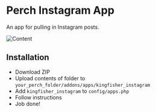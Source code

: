 # Perch Instagram App
An app for pulling in Instagram posts.

![Content](https://grabachirp.com/kingfisher-perch-instagram/screenshot.jpg)

## Installation
- Download ZIP
- Upload contents of folder to `your_perch_folder/addons/apps/kingfisher_instagram`
- Add `kingfisher_instagram` to `config/apps.php`
- Follow instructions
- Job done!

